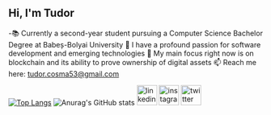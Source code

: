 ## Hi, I'm Tudor

-📚 Currently a second-year student pursuing a Computer Science Bachelor Degree at Babeș-Bolyai University
🌱 I have a profound passion for software development and emerging technologies
👀 My main focus right now is on blockchain and its ability to prove ownership of digital assets
📫 Reach me here: tudor.cosma53@gmail.com

[![Top Langs](https://github-readme-stats.vercel.app/api/top-langs/?username=cosmatudor&theme=tokyonight)](https://github.com/anuraghazra/github-readme-stats)
![Anurag's GitHub stats](https://github-readme-stats.vercel.app/api?username=cosmatudor&show_icons=true&theme=tokyonight)
[<img src='https://cdn.jsdelivr.net/npm/simple-icons@3.0.1/icons/linkedin.svg' alt='linkedin' height='40'>](https://www.linkedin.com/in/https://www.linkedin.com/in/tudor-cosma-888185298//)  [<img src='https://cdn.jsdelivr.net/npm/simple-icons@3.0.1/icons/instagram.svg' alt='instagram' height='40'>](https://www.instagram.com/https://www.instagram.com/tudorc5//)  [<img src='https://cdn.jsdelivr.net/npm/simple-icons@3.0.1/icons/twitter.svg' alt='twitter' height='40'>](https://twitter.com/https://twitter.com/TudorCosma)  

<!--
**cosmatudor/cosmatudor** is a ✨ _special_ ✨ repository because its `README.md` (this file) appears on your GitHub profile.


Here are some ideas to get you started:

- 🔭 I’m currently working on ...
- 🌱 I’m currently learning ...
- 👯 I’m looking to collaborate on ...
- 🤔 I’m looking for help with ...
- 💬 Ask me about ...
- 📫 How to reach me: ...
- 😄 Pronouns: ...
- ⚡ Fun fact: ...
-->
